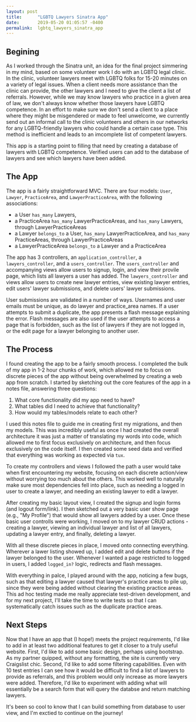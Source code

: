 ```yaml
---
layout: post
title:      "LGBTQ Lawyers Sinatra App"
date:       2019-05-20 01:05:57 -0400
permalink:  lgbtq_lawyers_sinatra_app
---
```


## Begining
As I worked through the Sinatra unit, an idea for the final project simmering in my mind, based on some volunteer work I do with an LGBTQ legal clinic. In the clinic, volunteer lawyers meet with LGBTQ folks for 15-20 minutes on a variety of legal issues. When a client needs more assistance than the clinic can provide, the other lawyers and I need to give the client a list of referrals. However, while we may know lawyers who practice in a given area of law, we don't always know whether those lawyers have LGBTQ competence. In an effort to make sure we don't send a client to a place where they might be misgendered or made to feel unwelcome, we currently send out an informal call to the clinic volunteers and others in our networks for any LGBTQ-friendly lawyers who could handle a certain case type. This method is inefficient and leads to an imcomplete list of competent lawyers. 

This app is a starting point to filling that need by creating a database of lawyers with LGBTQ competence. Verified users can add to the database of lawyers and see which lawyers have been added.

## The App
The app is a fairly straightforward MVC. There are four models: `User`, `Lawyer`, `PracticeArea`, and `LawyerPracticeArea`, with the following associations:
* a User `has_many` Lawyers,
* a PracticeArea `has_many` LawyerPracticeAreas, and `has_many` Lawyers, through LawyerPracticeAreas
* a Lawyer `belongs_to` a User, `has_many` LawyerPracticeArea, and `has_many` PracticeAreas, through LawyerPracticeAreas
* a LawyerPracticeArea `belongs_to` a Lawyer and a PracticeArea

The app has 3 controllers, an `application_controller`, a `lawyers_controller`, and a `users_controller`. The `users_controller` and accompanying views allow users to signup, login, and view their provile page, which lists all lawyers a user has added. The `lawyers_controller` and views allow users to create new lawyer entries, view existing lawyer entries, edit users' lawyer submissions, and delete users' lawyer submissions. 

User submissions are validated in a number of ways. Usernames and user emails must be unique, as do lawyer and practice_area names. If a user attempts to submit a duplicate, the app presents a flash message explaining the error. Flash messages are also used if the user attempts to access a page that is forbidden, such as the list of lawyers if they are not logged in, or the edit page for a lawyer belonging to another user.

## The Process
I found creating the app to be a fairly smooth process. I completed the bulk of my app in 1-2 hour chunks of work, which allowed me to focus on discrete pieces of the app without being overwhelmed by creating a web app from scratch. I started by sketching out the core features of the app in a notes file, answering three questions:
1. What core functionality did my app need to have?
2. What tables did I need to achieve that functionality? 
3. How would my tables/models relate to each other? 

I used this notes file to guide me in creating first my migrations, and then my models. This was incredibly useful as once I had created the overall architecture it was just a matter of translating my words into code, which allowed me to first focus exclusively on architecture, and then focus exclusively on the code itself. I then created some seed data and verified that everything was working as expected via `tux`.

To create my controllers and views I followed the path a user would take when first encountering my website, focusing on each discrete action/view without worrying too much about the others. This worked well to naturally make sure most dependencies fell into place, such as needing a logged in user to create a lawyer, and needing an existing lawyer to edit a lawyer.

After creating my basic layout view, I created the signup and login forms (and logout form/link). I then sketched out a very basic user show page (e.g., "My Profile") that would show all lawyers added by a user.  Once these basic user controlls were working, I moved on to my lawyer CRUD actions - creating a lawyer, viewing an individual lawyer and list of all lawyers, updating a lawyer entry, and finally, deleting a lawyer.

With all these discrete pieces in place, I moved onto connecting everything. Wherever a lawer listing showed up, I added edit and delete buttons if the lawyer belonged to the user. Whenever I wanted a page restricted to logged in users, I added `logged_in?` logic, redirects and flash messages. 

With everything in palce, I played around with the app, noticing a few bugs, such as that editing a lawyer caused that lawyer's practice areas to pile up, since they were being added without clearing the existing practice areas. This ad hoc testing made me really appreciate test-driven development, and for my next project, I'll take the time to write tests so that I can systematically catch issues such as the duplicate practice areas.
## Next Steps
Now that I have an app that (I hope!) meets the project requirements, I'd like to add in at least two additional features to get it closer to a truly useful website. First, I'd like to add some basic design, perhaps using bootstrap. As my partner quipped, without any formatting, the site is currently very Craigslist chic. Second, I'd like to add some filtering capabilities. Even with 10 test entries I can see how it would be difficult to find a list of lawyers to provide as referrals, and this problem would only increase as more lawyers were added. Therefore, I'd like to experiment with adding what will essentially be a search form that will query the databse and return matching lawyers.

It's been so cool to know that I can build something from database to user view, and I'm exctied to continue on the journey!

